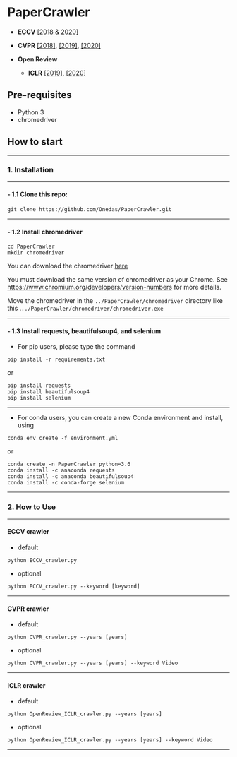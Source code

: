 # PaperCrawler

- **ECCV** 
  [[2018 & 2020]](https://www.ecva.net/papers.php)

- **CVPR** 
  [[2018]](https://openaccess.thecvf.com/CVPR2018),
  [[2019]](https://openaccess.thecvf.com/CVPR2019),
  [[2020]](https://openaccess.thecvf.com/CVPR2020)

- **Open Review**
  - **ICLR** 
    [[2019]](https://openreview.net/group?id=ICLR.cc/2019/Conference),
    [[2020]](https://openreview.net/group?id=ICLR.cc/2020/Conference)

## Pre-requisites

 - Python 3
 - chromedriver


## How to start

---
### 1. Installation

---
#### - 1.1 Clone this repo:
```commandline
git clone https://github.com/Onedas/PaperCrawler.git
```
---
#### - 1.2 Install chromedriver

```commandline
cd PaperCrawler
mkdir chromedriver
```

You can download the chromedriver [here](https://sites.google.com/a/chromium.org/chromedriver/downloads)

You must download the same version of chromedriver as your Chrome.
See https://www.chromium.org/developers/version-numbers for more details.

Move the chromedriver in the `../PaperCrawler/chromedriver` directory like this .`../PaperCrawler/chromedriver/chromedriver.exe`

---
#### - 1.3 Install requests, beautifulsoup4, and selenium

- For pip users, please type the command
  
```commandline
pip install -r requirements.txt
```
or
```commandline
pip install requests
pip install beautifulsoup4
pip install selenium
```
---
- For conda users, you can create a new Conda environment and install, using 
    
```commandline
conda env create -f environment.yml
```
or
```commandline
conda create -n PaperCrawler python=3.6
conda install -c anaconda requests
conda install -c anaconda beautifulsoup4
conda install -c conda-forge selenium
```
---
### 2. How to Use

---
####  ECCV crawler
- default
```commandline
python ECCV_crawler.py 
```
- optional
```commandline
python ECCV_crawler.py --keyword [keyword]
```
---
#### CVPR crawler
- default
```commandline
python CVPR_crawler.py --years [years]
```
- optional
```commandline
python CVPR_crawler.py --years [years] --keyword Video
```
---
#### ICLR crawler
- default
```commandline
python OpenReview_ICLR_crawler.py --years [years]
```
- optional
```commandline
python OpenReview_ICLR_crawler.py --years [years] --keyword Video
```
---